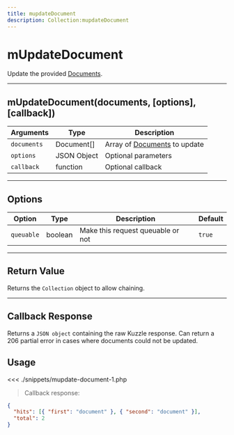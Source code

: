 ```yaml
---
title: mupdateDocument
description: Collection:mupdateDocument
---
```


# mUpdateDocument

Update the provided [Documents](/sdk/php/3/classes/document/).

---

## mUpdateDocument(documents, [options], [callback])

| Arguments   | Type        | Description                                                  |
| ----------- | ----------- | ------------------------------------------------------------ |
| `documents` | Document[]  | Array of [Documents](/sdk/php/3/classes/document/) to update |
| `options`   | JSON Object | Optional parameters                                          |
| `callback`  | function    | Optional callback                                            |

---

## Options

| Option     | Type    | Description                       | Default |
| ---------- | ------- | --------------------------------- | ------- |
| `queuable` | boolean | Make this request queuable or not | `true`  |

---

## Return Value

Returns the `Collection` object to allow chaining.

---

## Callback Response

Returns a `JSON object` containing the raw Kuzzle response.
Can return a 206 partial error in cases where documents could not be updated.

## Usage

<<< ./snippets/mupdate-document-1.php

> Callback response:

```json
{
  "hits": [{ "first": "document" }, { "second": "document" }],
  "total": 2
}
```
